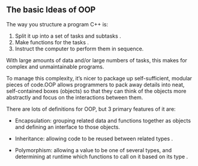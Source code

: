 ## The basic Ideas of OOP

The way you structure a program  C++ is:

1.	 Split it up into a set of tasks and subtasks .
2.	 Make functions for the tasks .
3.	 Instruct the computer to perform them in sequence.

With large amounts of data and/or large numbers of tasks, this makes for complex and
unmaintainable programs.

To manage this complexity, it’s nicer to package up self-sufficient, modular pieces of code.OOP allows programmers to pack away details
into neat, self-contained boxes (objects) so that they can think of the objects more abstractly
and focus on the interactions between them.

There are lots of definitions for OOP, but 3 primary features of it are:

-	 Encapsulation: grouping related data and functions together as objects and defining
an interface to those objects.


- Inheritance: allowing code to be reused between related types .



- Polymorphism: allowing a value to be one of several types, and determining at
runtime which functions to call on it based on its type .
